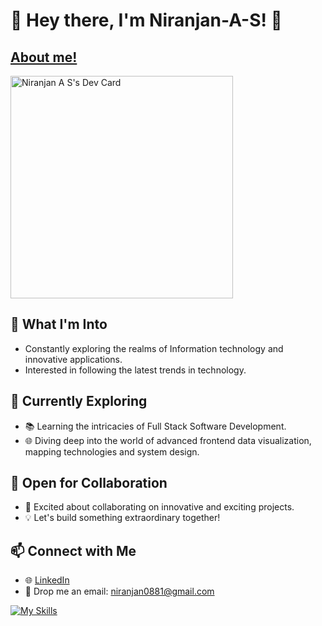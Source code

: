 # 👋 Hey there, I'm Niranjan-A-S! 🚀 
## [About me!](https://niranjan-dev.vercel.app/)

<a href="https://app.daily.dev/niranjan2602"><img src="https://api.daily.dev/devcards/v2/OuQJEBxKLXuZVNhFg0Hzg.png?type=default&r=nkc" width="356" alt="Niranjan A S's Dev Card"/></a>

## 👀 What I'm Into
- Constantly exploring the realms of Information technology and innovative applications.
- Interested in following the latest trends in technology.

## 🌱 Currently Exploring
- 📚 Learning the intricacies of Full Stack Software Development.
- 🌐 Diving deep into the world of advanced frontend data visualization, mapping technologies and system design.

## 💼 Open for Collaboration
- 🤝 Excited about collaborating on innovative and exciting projects.
- 💡 Let's build something extraordinary together!

## 📫 Connect with Me
- 🌐 [LinkedIn](https://www.linkedin.com/in/niranjan-as/)
- 📧 Drop me an email: niranjan0881@gmail.com

[![My Skills](https://skillicons.dev/icons?i=js,ts,next,nodejs,express,react,docker,kubernetes,html,css,mongodb,postgres,prisma,webpack,vite,tailwind,styledcomponents,redux,firebase,git,vscode,postman&perline=8)](https://skillicons.dev)
